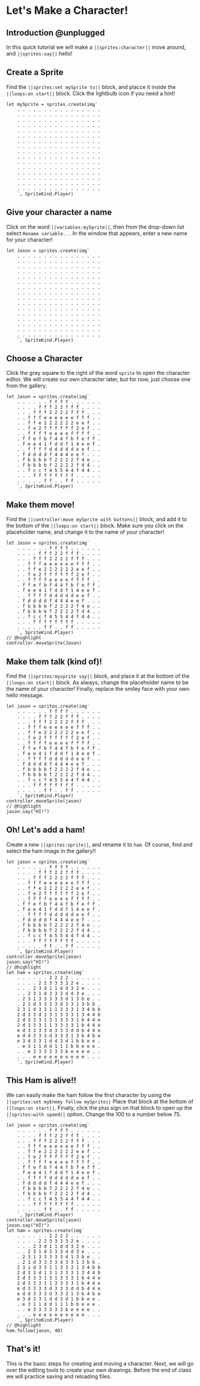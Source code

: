 # Let's Make a Character!

## Introduction @unplugged

In this quick tutorial we will make a ``||sprites:character||`` move around, and ``||sprites:say||`` hello!

## Create a Sprite 
Find the ``||sprites:set mySprite to||`` block, and placce it inside the ``||loops:on start||`` block.
Click the lightbulb icon if you need a hint!

```blocks
let mySprite = sprites.create(img`
    . . . . . . . . . . . . . . . . 
    . . . . . . . . . . . . . . . . 
    . . . . . . . . . . . . . . . . 
    . . . . . . . . . . . . . . . . 
    . . . . . . . . . . . . . . . . 
    . . . . . . . . . . . . . . . . 
    . . . . . . . . . . . . . . . . 
    . . . . . . . . . . . . . . . . 
    . . . . . . . . . . . . . . . . 
    . . . . . . . . . . . . . . . . 
    . . . . . . . . . . . . . . . . 
    . . . . . . . . . . . . . . . . 
    . . . . . . . . . . . . . . . . 
    . . . . . . . . . . . . . . . . 
    . . . . . . . . . . . . . . . . 
    . . . . . . . . . . . . . . . . 
    `, SpriteKind.Player)
```

## Give your character a name
Click on the word ``||variables:mySprite||``, then from the drop-down list select ``Rename variable...``
In the window that appears, enter a new name for your character!

```blocks
let Jason = sprites.create(img`
    . . . . . . . . . . . . . . . . 
    . . . . . . . . . . . . . . . . 
    . . . . . . . . . . . . . . . . 
    . . . . . . . . . . . . . . . . 
    . . . . . . . . . . . . . . . . 
    . . . . . . . . . . . . . . . . 
    . . . . . . . . . . . . . . . . 
    . . . . . . . . . . . . . . . . 
    . . . . . . . . . . . . . . . . 
    . . . . . . . . . . . . . . . . 
    . . . . . . . . . . . . . . . . 
    . . . . . . . . . . . . . . . . 
    . . . . . . . . . . . . . . . . 
    . . . . . . . . . . . . . . . . 
    . . . . . . . . . . . . . . . . 
    . . . . . . . . . . . . . . . . 
    `, SpriteKind.Player)
```

## Choose a Character
Click the grey square to the right of the word ``sprite`` to open the character editor.
We will create our own character later, but for now, just choose one from the gallery.

```blocks
let Jason = sprites.create(img`
    . . . . . . f f f f . . . . . . 
    . . . . f f f 2 2 f f f . . . . 
    . . . f f f 2 2 2 2 f f f . . . 
    . . f f f e e e e e e f f f . . 
    . . f f e 2 2 2 2 2 2 e e f . . 
    . . f e 2 f f f f f f 2 e f . . 
    . . f f f f e e e e f f f f . . 
    . f f e f b f 4 4 f b f e f f . 
    . f e e 4 1 f d d f 1 4 e e f . 
    . . f f f f d d d d d e e f . . 
    . f d d d d f 4 4 4 e e f . . . 
    . f b b b b f 2 2 2 2 f 4 e . . 
    . f b b b b f 2 2 2 2 f d 4 . . 
    . . f c c f 4 5 5 4 4 f 4 4 . . 
    . . . f f f f f f f f . . . . . 
    . . . . . f f . . f f . . . . . 
    `, SpriteKind.Player)
```

## Make them move!

Find the ``||controller:move mySprite with buttons||`` block, and add it to the bottom of the ``||loops:on start||`` block.
Make sure you click on the placeholder name, and change it to the name of your character!

```blocks
let Jason = sprites.create(img`
    . . . . . . f f f f . . . . . . 
    . . . . f f f 2 2 f f f . . . . 
    . . . f f f 2 2 2 2 f f f . . . 
    . . f f f e e e e e e f f f . . 
    . . f f e 2 2 2 2 2 2 e e f . . 
    . . f e 2 f f f f f f 2 e f . . 
    . . f f f f e e e e f f f f . . 
    . f f e f b f 4 4 f b f e f f . 
    . f e e 4 1 f d d f 1 4 e e f . 
    . . f f f f d d d d d e e f . . 
    . f d d d d f 4 4 4 e e f . . . 
    . f b b b b f 2 2 2 2 f 4 e . . 
    . f b b b b f 2 2 2 2 f d 4 . . 
    . . f c c f 4 5 5 4 4 f 4 4 . . 
    . . . f f f f f f f f . . . . . 
    . . . . . f f . . f f . . . . . 
    `, SpriteKind.Player)
// @highlight
controller.moveSprite(Jason)
```
## Make them talk (kind of)!

Find the ``||sprites:mysprite say||`` block, and place it at the bottom of the ``||loops:on start||`` block.
As always, change the placeholder name to be the name of your character! Finally, replace the smiley face with your own hello message.

```blocks
let jason = sprites.create(img`
    . . . . . . f f f f . . . . . . 
    . . . . f f f 2 2 f f f . . . . 
    . . . f f f 2 2 2 2 f f f . . . 
    . . f f f e e e e e e f f f . . 
    . . f f e 2 2 2 2 2 2 e e f . . 
    . . f e 2 f f f f f f 2 e f . . 
    . . f f f f e e e e f f f f . . 
    . f f e f b f 4 4 f b f e f f . 
    . f e e 4 1 f d d f 1 4 e e f . 
    . . f f f f d d d d d e e f . . 
    . f d d d d f 4 4 4 e e f . . . 
    . f b b b b f 2 2 2 2 f 4 e . . 
    . f b b b b f 2 2 2 2 f d 4 . . 
    . . f c c f 4 5 5 4 4 f 4 4 . . 
    . . . f f f f f f f f . . . . . 
    . . . . . f f . . f f . . . . . 
    `, SpriteKind.Player)
controller.moveSprite(jason)
// @highlight
jason.say("HI!")
```

## Oh! Let's add a ham!
Create a new ``||sprites:sprite||``, and rename it to ``ham``.
Of course, find and select the ham image in the gallery!!

```blocks
let jason = sprites.create(img`
    . . . . . . f f f f . . . . . . 
    . . . . f f f 2 2 f f f . . . . 
    . . . f f f 2 2 2 2 f f f . . . 
    . . f f f e e e e e e f f f . . 
    . . f f e 2 2 2 2 2 2 e e f . . 
    . . f e 2 f f f f f f 2 e f . . 
    . . f f f f e e e e f f f f . . 
    . f f e f b f 4 4 f b f e f f . 
    . f e e 4 1 f d d f 1 4 e e f . 
    . . f f f f d d d d d e e f . . 
    . f d d d d f 4 4 4 e e f . . . 
    . f b b b b f 2 2 2 2 f 4 e . . 
    . f b b b b f 2 2 2 2 f d 4 . . 
    . . f c c f 4 5 5 4 4 f 4 4 . . 
    . . . f f f f f f f f . . . . . 
    . . . . . f f . . f f . . . . . 
    `, SpriteKind.Player)
controller.moveSprite(jason)
jason.say("HI!")
// @highlight
let ham = sprites.create(img`
    . . . . . . 2 2 2 2 . . . . . . 
    . . . . 2 2 3 3 3 3 2 e . . . . 
    . . . 2 3 d 1 1 d d 3 2 e . . . 
    . . 2 3 1 d 3 3 3 d d 3 e . . . 
    . 2 3 1 3 3 3 3 3 d 1 3 b e . . 
    . 2 1 d 3 3 3 3 d 3 3 1 3 b b . 
    2 3 1 d 3 3 1 1 3 3 3 1 3 4 b b 
    2 d 3 3 d 1 3 1 3 3 3 1 3 4 4 b 
    2 d 3 3 3 1 3 1 3 3 3 1 b 4 4 e 
    2 d 3 3 3 1 1 3 3 3 3 1 b 4 4 e 
    e d 3 3 3 3 d 3 3 3 d d b 4 4 e 
    e d d 3 3 3 d 3 3 3 1 3 b 4 b e 
    e 3 d 3 3 1 d d 3 d 1 b b e e . 
    . e 3 1 1 d d 1 1 1 b b e e e . 
    . . e 3 3 3 3 3 3 b e e e e . . 
    . . . e e e e e e e e e e . . . 
    `, SpriteKind.Player)
```

## This Ham is alive!!
We can easily make the ham follow the first character by using the ``||sprites:set myEnemy follow mySprite||``
Place that block at the bottom of ``||loops:on start||``.
Finally, click the plus sign on that block to open up the ``||sprites:with speed||`` option. Change the 100 to a number below 75.

```blocks
let jason = sprites.create(img`
    . . . . . . f f f f . . . . . . 
    . . . . f f f 2 2 f f f . . . . 
    . . . f f f 2 2 2 2 f f f . . . 
    . . f f f e e e e e e f f f . . 
    . . f f e 2 2 2 2 2 2 e e f . . 
    . . f e 2 f f f f f f 2 e f . . 
    . . f f f f e e e e f f f f . . 
    . f f e f b f 4 4 f b f e f f . 
    . f e e 4 1 f d d f 1 4 e e f . 
    . . f f f f d d d d d e e f . . 
    . f d d d d f 4 4 4 e e f . . . 
    . f b b b b f 2 2 2 2 f 4 e . . 
    . f b b b b f 2 2 2 2 f d 4 . . 
    . . f c c f 4 5 5 4 4 f 4 4 . . 
    . . . f f f f f f f f . . . . . 
    . . . . . f f . . f f . . . . . 
    `, SpriteKind.Player)
controller.moveSprite(jason)
jason.say("HI!")
let ham = sprites.create(img`
    . . . . . . 2 2 2 2 . . . . . . 
    . . . . 2 2 3 3 3 3 2 e . . . . 
    . . . 2 3 d 1 1 d d 3 2 e . . . 
    . . 2 3 1 d 3 3 3 d d 3 e . . . 
    . 2 3 1 3 3 3 3 3 d 1 3 b e . . 
    . 2 1 d 3 3 3 3 d 3 3 1 3 b b . 
    2 3 1 d 3 3 1 1 3 3 3 1 3 4 b b 
    2 d 3 3 d 1 3 1 3 3 3 1 3 4 4 b 
    2 d 3 3 3 1 3 1 3 3 3 1 b 4 4 e 
    2 d 3 3 3 1 1 3 3 3 3 1 b 4 4 e 
    e d 3 3 3 3 d 3 3 3 d d b 4 4 e 
    e d d 3 3 3 d 3 3 3 1 3 b 4 b e 
    e 3 d 3 3 1 d d 3 d 1 b b e e . 
    . e 3 1 1 d d 1 1 1 b b e e e . 
    . . e 3 3 3 3 3 3 b e e e e . . 
    . . . e e e e e e e e e e . . . 
    `, SpriteKind.Player)
// @highlight
ham.follow(jason, 40)
```

## That's it!
This is the basic steps for creating and moving a character.
Next, we will go over the editing tools to create your own drawings.
Before the end of class we will practice saving and reloading files.